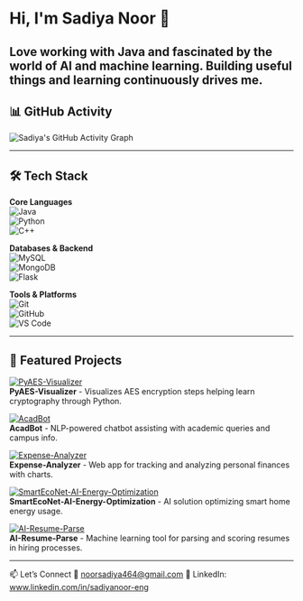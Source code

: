 # Hi, I'm Sadiya Noor 👋

Love working with Java and fascinated by the world of AI and machine learning.
Building useful things and learning continuously drives me.
---

## 📊 GitHub Activity  

![Sadiya's GitHub Activity Graph](https://activity-graph.herokuapp.com/graph?username=sadiya595&theme=react-dark)

---

## 🛠️ Tech Stack  

**Core Languages**  
![Java](https://img.shields.io/badge/Java-ED8B00?style=for-the-badge&logo=java&logoColor=white)  
![Python](https://img.shields.io/badge/Python-3776AB?style=for-the-badge&logo=python&logoColor=white)  
![C++](https://img.shields.io/badge/C++-00599C?style=for-the-badge&logo=cplusplus&logoColor=white)  

**Databases & Backend**  
![MySQL](https://img.shields.io/badge/MySQL-005C84?style=for-the-badge&logo=mysql&logoColor=white)  
![MongoDB](https://img.shields.io/badge/MongoDB-4EA94B?style=for-the-badge&logo=mongodb&logoColor=white)  
![Flask](https://img.shields.io/badge/Flask-000000?style=for-the-badge&logo=flask&logoColor=white)  

**Tools & Platforms**  
![Git](https://img.shields.io/badge/Git-F05032?style=for-the-badge&logo=git&logoColor=white)  
![GitHub](https://img.shields.io/badge/GitHub-181717?style=for-the-badge&logo=github&logoColor=white)  
![VS Code](https://img.shields.io/badge/VS%20Code-0078D4?style=for-the-badge&logo=visual-studio-code&logoColor=white)  

---

## 🚀 Featured Projects  

[![PyAES-Visualizer](https://github-readme-stats.vercel.app/api/pin/?username=sadiya595&repo=PyAES-Visualizer&theme=radical)](https://github.com/sadiya595/PyAES-Visualizer)  
**PyAES-Visualizer** - Visualizes AES encryption steps helping learn cryptography through Python.

[![AcadBot](https://github-readme-stats.vercel.app/api/pin/?username=sadiya595&repo=AcadBot&theme=radical)](https://github.com/sadiya595/AcadBot)  
**AcadBot** - NLP-powered chatbot assisting with academic queries and campus info.

[![Expense-Analyzer](https://github-readme-stats.vercel.app/api/pin/?username=sadiya595&repo=Expense-Analyzer&theme=radical)](https://github.com/sadiya595/Expense-Analyzer)  
**Expense-Analyzer** - Web app for tracking and analyzing personal finances with charts.

[![SmartEcoNet-AI-Energy-Optimization](https://github-readme-stats.vercel.app/api/pin/?username=sadiya595&repo=SmartEcoNet-AI-Energy-Optimization&theme=radical)](https://github.com/sadiya595/SmartEcoNet-AI-Energy-Optimization)  
**SmartEcoNet-AI-Energy-Optimization** - AI solution optimizing smart home energy usage.

[![AI-Resume-Parse](https://github-readme-stats.vercel.app/api/pin/?username=sadiya595&repo=AI-Resume-Parse&theme=radical)](https://github.com/sadiya595/AI-Resume-Parse)  
**AI-Resume-Parse** - Machine learning tool for parsing and scoring resumes in hiring processes.

---

📫 Let’s Connect
📧 noorsadiya464@gmail.com
🔗 LinkedIn: www.linkedin.com/in/sadiyanoor-eng
